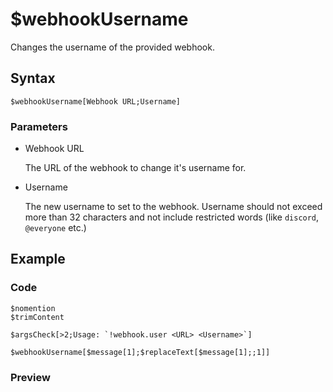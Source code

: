 # $webhookUsername
Changes the username of the provided webhook.

## Syntax
```
$webhookUsername[Webhook URL;Username]
```

### Parameters
- Webhook URL

   The URL of the webhook to change it's username for.
- Username

   The new username to set to the webhook. Username should not exceed more than 32 characters and not include restricted words (like `discord`, `@everyone` etc.)

## Example
### Code
```plain title="!webhook.user"
$nomention
$trimContent

$argsCheck[>2;Usage: `!webhook.user <URL> <Username>`]

$webhookUsername[$message[1];$replaceText[$message[1];;1]]
```

### Preview
